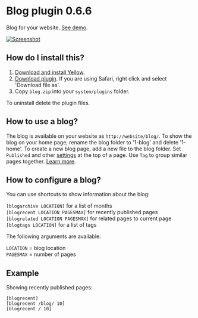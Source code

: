 Blog plugin 0.6.6
=================
Blog for your website. [See demo](http://developers.datenstrom.se/plugins/blog-plugin/).

[![Screenshot](blog-plugin.jpg?raw=true)](http://developers.datenstrom.se/plugins/blog-plugin/)

How do I install this?
----------------------
1. [Download and install Yellow](https://github.com/datenstrom/yellow/).
2. [Download plugin](https://github.com/datenstrom/yellow-plugins/raw/master/zip/blog.zip). If you are using Safari, right click and select 'Download file as'.
3. Copy `blog.zip` into your `system/plugins` folder.

To uninstall delete the plugin files.

How to use a blog?
------------------
The blog is available on your website as `http://website/blog/`. To show the blog on your home page, rename the blog folder to '1-blog' and delete '1-home'. To create a new blog page, add a new file to the blog folder. Set `Published` and other [settings](http://developers.datenstrom.se/help/markdown-cheat-sheet#settings) at the top of a page. Use `Tag` to group similar pages together. [Learn more](http://developers.datenstrom.se/help/how-to-make-a-blog).

How to configure a blog?
------------------------
You can use shortcuts to show information about the blog:

`[blogarchive LOCATION]` for a list of months  
`[blogrecent LOCATION PAGESMAX]` for recently published pages  
`[blogrelated LOCATION PAGESMAX]` for related pages to current page  
`[blogtags LOCATION]` for a list of tags  

The following arguments are available:

`LOCATION` = blog location  
`PAGESMAX` = number of pages  

Example
-------
Showing recently published pages:

    [blogrecent]
    [blogrecent /blog/ 10]
    [blogrecent / 10]

